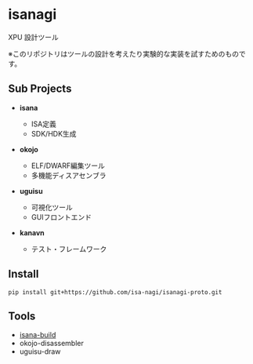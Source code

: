 # isanagi

XPU 設計ツール

※このリポジトリはツールの設計を考えたり実験的な実装を試すためのものです。


## Sub Projects

- **isana**

  * ISA定義
  * SDK/HDK生成

- **okojo**

  * ELF/DWARF編集ツール
  * 多機能ディスアセンブラ

- **uguisu**

  * 可視化ツール
  * GUIフロントエンド

- **kanavn**

  * テスト・フレームワーク


## Install

```
pip install git+https://github.com/isa-nagi/isanagi-proto.git
```


## Tools

- [isana-build](doc/isana-build.md)
- okojo-disassembler
- uguisu-draw
